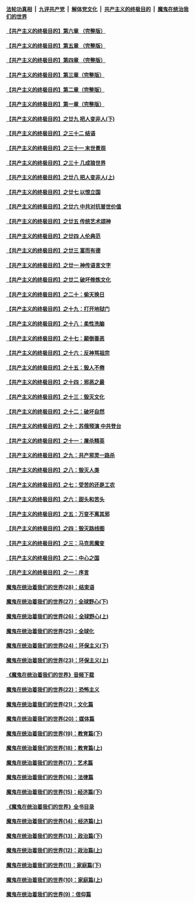 ####  [法轮功真相](../../../../basic/blob/master/README.md?t=11240052) &nbsp;|&nbsp; [九评共产党](../../../../9ping.md/blob/master/README.md?t=11240052) &nbsp;|&nbsp; [解体党文化](../../../../jtdwh.md/blob/master/README.md?t=11240052)  &nbsp;|&nbsp; [共产主义的终极目的](../../../../gczydzjmd.md/blob/master/README.md?t=11240052) &nbsp;|&nbsp; [魔鬼在统治我们的世界](../../../../mgztzwmdsj.md/blob/master/README.md?t=11240052) 

#### [【共产主义的终极目的】第六章 （完整版）](../pages/nsc422/n11428913.md?t=11240052) 

#### [【共产主义的终极目的】第五章 （完整版）](../pages/nsc422/n11428912.md?t=11240052) 

#### [【共产主义的终极目的】第四章 （完整版）](../pages/nsc422/n11428907.md?t=11240052) 

#### [【共产主义的终极目的】第三章（完整版）](../pages/nsc422/n11428848.md?t=11240052) 

#### [【共产主义的终极目的】第二章（完整版）](../pages/nsc422/n11428831.md?t=11240052) 

#### [【共产主义的终极目的】第一章（完整版）](../pages/nsc422/n11417651.md?t=11240052) 

#### [【共产主义的终极目的】之廿九 把人变非人(下)](../pages/nsc422/n11344140.md?t=11240052) 

#### [【共产主义的终极目的】之三十二 结语](../pages/nsc422/n11360535.md?t=11240052) 

#### [【共产主义的终极目的】之三十一 末世景观](../pages/nsc422/n11351129.md?t=11240052) 

#### [【共产主义的终极目的】之三十 几成狼世界](../pages/nsc422/n11348280.md?t=11240052) 

#### [【共产主义的终极目的】之廿八 把人变非人(上)](../pages/nsc422/n11340492.md?t=11240052) 

#### [【共产主义的终极目的】之廿七 以恨立国](../pages/nsc422/n11336944.md?t=11240052) 

#### [【共产主义的终极目的】之廿六 中共对抗普世价值](../pages/nsc422/n11324785.md?t=11240052) 

#### [【共产主义的终极目的】之廿五 传统艺术颂神](../pages/nsc422/n11296396.md?t=11240052) 

#### [【共产主义的终极目的】之廿四 人伦典范](../pages/nsc422/n11296397.md?t=11240052) 

#### [【共产主义的终极目的】之廿三 富而有德](../pages/nsc422/n11283598.md?t=11240052) 

#### [【共产主义的终极目的】之廿一 神传语言文字](../pages/nsc422/n11263265.md?t=11240052) 

#### [【共产主义的终极目的】之廿二 破坏修炼文化](../pages/nsc422/n11245728.md?t=11240052) 

#### [【共产主义的终极目的】之二十：偷天换日](../pages/nsc422/n11238846.md?t=11240052) 

#### [【共产主义的终极目的】之十九：打开地狱门](../pages/nsc422/n11206376.md?t=11240052) 

#### [【共产主义的终极目的】之十八：柔性洗脑](../pages/nsc422/n11199994.md?t=11240052) 

#### [【共产主义的终极目的】之十七：颠倒善恶](../pages/nsc422/n11179782.md?t=11240052) 

#### [【共产主义的终极目的】之十六：反神骂祖宗](../pages/nsc422/n11166798.md?t=11240052) 

#### [【共产主义的终极目的】之十五：毁人不倦](../pages/nsc422/n11166792.md?t=11240052) 

#### [【共产主义的终极目的】之十四：邪恶之最](../pages/nsc422/n11150249.md?t=11240052) 

#### [【共产主义的终极目的】之十三：毁灭文化](../pages/nsc422/n11135227.md?t=11240052) 

#### [【共产主义的终极目的】之十二：破坏自然](../pages/nsc422/n11135214.md?t=11240052) 

#### [【共产主义的终极目的】之十：苏俄预演 中共登台](../pages/nsc422/n11118424.md?t=11240052) 

#### [【共产主义的终极目的】之十一：屠杀精英](../pages/nsc422/n11118442.md?t=11240052) 

#### [【共产主义的终极目的】之九：共产邪灵一路杀](../pages/nsc422/n11114139.md?t=11240052) 

#### [【共产主义的终极目的】之八：毁灭人类](../pages/nsc422/n11108503.md?t=11240052) 

#### [【共产主义的终极目的】之七：受苦的还是工农](../pages/nsc422/n11101809.md?t=11240052) 

#### [【共产主义的终极目的】之六：甜头和苦头](../pages/nsc422/n11096971.md?t=11240052) 

#### [【共产主义的终极目的】之五：万变不离其邪](../pages/nsc422/n11091285.md?t=11240052) 

#### [【共产主义的终极目的】之四：毁灭路线图](../pages/nsc422/n11086284.md?t=11240052) 

#### [【共产主义的终极目的】之三：马克思魔变](../pages/nsc422/n11061941.md?t=11240052) 

#### [【共产主义的终极目的】之二：中心之国](../pages/nsc422/n11047728.md?t=11240052) 

#### [【共产主义的终极目的】之一：序言](../pages/nsc422/n11086077.md?t=11240052) 

#### [魔鬼在统治着我们的世界(28)：结束语](../pages/nsc422/n10936246.md?t=11240052) 

#### [魔鬼在统治着我们的世界(27)：全球野心(下)](../pages/nsc422/n10928319.md?t=11240052) 

#### [魔鬼在统治着我们的世界(26)：全球野心(上)](../pages/nsc422/n10900318.md?t=11240052) 

#### [魔鬼在统治着我们的世界(25)：全球化](../pages/nsc422/n10788205.md?t=11240052) 

#### [魔鬼在统治着我们的世界(24)：环保主义(下)](../pages/nsc422/n10695307.md?t=11240052) 

#### [魔鬼在统治着我们的世界(23)：环保主义(上)](../pages/nsc422/n10688613.md?t=11240052) 

#### [《魔鬼在统治着我们的世界》音频下载](../pages/nsc422/n10635553.md?t=11240052) 

#### [魔鬼在统治着我们的世界(22)：恐怖主义](../pages/nsc422/n10614727.md?t=11240052) 

#### [魔鬼在统治着我们的世界(21)：文化篇](../pages/nsc422/n10597706.md?t=11240052) 

#### [魔鬼在统治着我们的世界(20)：媒体篇](../pages/nsc422/n10586579.md?t=11240052) 

#### [魔鬼在统治着我们的世界(19)：教育篇(下)](../pages/nsc422/n10564808.md?t=11240052) 

#### [魔鬼在统治着我们的世界(18)：教育篇(上)](../pages/nsc422/n10526970.md?t=11240052) 

#### [魔鬼在统治着我们的世界(17)：艺术篇](../pages/nsc422/n10499093.md?t=11240052) 

#### [魔鬼在统治着我们的世界(16)：法律篇](../pages/nsc422/n10485969.md?t=11240052) 

#### [魔鬼在统治着我们的世界(15)：经济篇(下)](../pages/nsc422/n10469975.md?t=11240052) 

#### [《魔鬼在统治着我们的世界》全书目录](../pages/nsc422/n10464261.md?t=11240052) 

#### [魔鬼在统治着我们的世界(14)：经济篇(上)](../pages/nsc422/n10457370.md?t=11240052) 

#### [魔鬼在统治着我们的世界(13)：政治篇(下)](../pages/nsc422/n10448270.md?t=11240052) 

#### [魔鬼在统治着我们的世界(12)：政治篇(上)](../pages/nsc422/n10444576.md?t=11240052) 

#### [魔鬼在统治着我们的世界(11)：家庭篇(下)](../pages/nsc422/n10440961.md?t=11240052) 

#### [魔鬼在统治着我们的世界(10)：家庭篇(上)](../pages/nsc422/n10435448.md?t=11240052) 

#### [魔鬼在统治着我们的世界(9)：信仰篇](../pages/nsc422/n10432159.md?t=11240052) 

